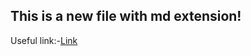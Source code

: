 This is a new file with md extension!
-------------------------------------
Useful link:-[Link](https://ucsd-cse15l-w23.github.io/week/week1/)

